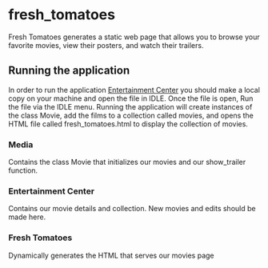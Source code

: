 # fresh_tomatoes
Fresh Tomatoes generates a static web page that allows you to browse your favorite movies, view their posters, and watch their trailers.

## Running the application
In order to run the application [Entertainment Center](movies/entertainment_center.py) you should make a local copy on your machine
and open the file in IDLE. Once the file is open, Run the file via the IDLE menu. Running the application will create instances of the class Movie, add
the films to a collection called movies, and opens the HTML file called fresh_tomatoes.html to display the collection of movies.

### Media
Contains the class Movie that initializes our movies and our show_trailer function.

### Entertainment Center
Contains our movie details and collection. New movies and edits should be made here.

### Fresh Tomatoes
Dynamically generates the HTML that serves our movies page